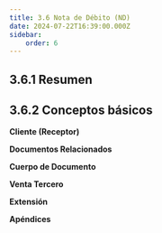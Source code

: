 ```yaml
---
title: 3.6 Nota de Débito (ND)
date: 2024-07-22T16:39:00.000Z
sidebar:
    order: 6
---
```



## 3.6.1 Resumen

## 3.6.2 Conceptos básicos

**Cliente (Receptor)**

**Documentos Relacionados**

**Cuerpo de Documento**

**Venta Tercero**

**Extensión**

**Apéndices**
